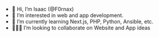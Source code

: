 - 👋 Hi, I’m Isaac (@F0rnax)
- 👀 I’m interested in web and app development.
- 🌱 I’m currently learning Next.js, PHP, Python, Ansible, etc.
- 👨🏼‍💻 I’m looking to collaborate on Website and App ideas

